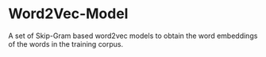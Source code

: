 # Word2Vec-Model
A set of Skip-Gram based word2vec models to obtain the word embeddings of the words in the training corpus.
